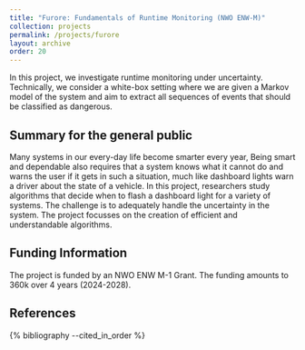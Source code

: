 ```yaml
---
title: "Furore: Fundamentals of Runtime Monitoring (NWO ENW-M)"
collection: projects
permalink: /projects/furore
layout: archive
order: 20
---
```


In this project, we investigate runtime monitoring under uncertainty. Technically, we consider a white-box setting where we are given a Markov model of the system and aim to extract all sequences of events that should be classified as dangerous.

Summary for the general public
------------------------------
Many systems in our every-day life become smarter every year, Being smart and dependable also requires that a system knows what it cannot do and warns the user if it gets in such a situation, much like dashboard lights warn a driver about the state of a vehicle. In this project, researchers study algorithms that decide when to flash a dashboard light for a variety of systems. The challenge is to adequately handle the uncertainty in the system. The project focusses on the creation of efficient and understandable algorithms.

Funding Information
-------------------
The project is funded by an NWO ENW M-1 Grant. The funding amounts to 360k over 4 years (2024-2028).


References
----------

{% bibliography --cited_in_order %}

